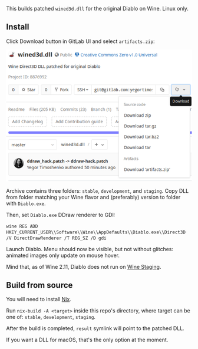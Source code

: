 This builds patched `wined3d.dll` for the original Diablo on Wine. Linux only.

## Install

Click Download button in GitLab UI and select `artifacts.zip`:

![Download](screenshot.png)

Archive contains three folders: `stable`, `development`, and `staging`. Copy
DLL from folder matching your Wine flavor and (preferably) version to folder
with `Diablo.exe`.

Then, set `Diablo.exe` DDraw renderer to GDI:

```
wine REG ADD HKEY_CURRENT_USER\\Software\\Wine\\AppDefaults\\Diablo.exe\\Direct3D /V DirectDrawRenderer /T REG_SZ /D gdi
```

Launch Diablo. Menu should now be visible, but not without glitches: animated
images only update on mouse hover.

Mind that, as of Wine 2.11, Diablo does not run on [Wine Staging][].

[Wine Staging]: https://wiki.winehq.org/Wine-Staging

## Build from source

You will need to install [Nix](https://nixos.org/nix/).

Run `nix-build -A <target>` inside this repo's directory, where target can be
one of: `stable`, `development`, `staging`.

After the build is completed, `result` symlink will point to the patched DLL.

If you want a DLL for macOS, that's the only option at the moment.
